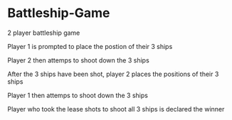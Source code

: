 # Battleship-Game
2 player battleship game

  Player 1 is prompted to place the postion of their 3 ships
  
  Player 2 then attemps to shoot down the 3 ships
  
  After the 3 ships have been shot, player 2 places the positions of their 3 ships
  
  Player 1 then attemps to shoot down the 3 ships
  
  Player who took the lease shots to shoot all 3 ships is declared the winner
